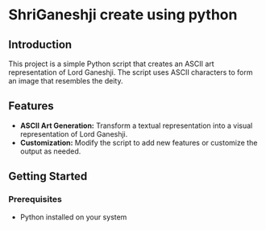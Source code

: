 # ShriGaneshji create using python

## Introduction

This project is a simple Python script that creates an ASCII art representation of Lord Ganeshji. The script uses ASCII characters to form an image that resembles the deity.

## Features

- **ASCII Art Generation:** Transform a textual representation into a visual representation of Lord Ganeshji.
- **Customization:** Modify the script to add new features or customize the output as needed.

## Getting Started

### Prerequisites

- Python installed on your system
